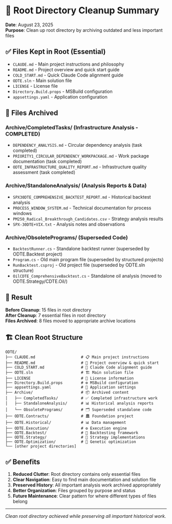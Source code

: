 # 🧹 Root Directory Cleanup Summary

**Date**: August 23, 2025  
**Purpose**: Clean up root directory by archiving outdated and less important files

## ✅ Files Kept in Root (Essential)

- `CLAUDE.md` - Main project instructions and philosophy
- `README.md` - Project overview and quick start guide  
- `COLD_START.md` - Quick Claude Code alignment guide
- `ODTE.sln` - Main solution file
- `LICENSE` - License file
- `Directory.Build.props` - MSBuild configuration
- `appsettings.yaml` - Application configuration

## 📁 Files Archived

### Archive/CompletedTasks/ (Infrastructure Analysis - COMPLETED)
- `DEPENDENCY_ANALYSIS.md` - Circular dependency analysis (task completed)
- `PRIORITY1_CIRCULAR_DEPENDENCY_WORKPACKAGE.md` - Work package documentation (task completed)
- `ODTE_INFRASTRUCTURE_QUALITY_REPORT.md` - Infrastructure quality assessment (task completed)

### Archive/StandaloneAnalysis/ (Analysis Reports & Data)
- `SPX30DTE_COMPREHENSIVE_BACKTEST_REPORT.md` - Historical backtest analysis
- `PROCESS_WINDOW_SYSTEM.md` - Technical documentation for process windows
- `PM250_Radical_Breakthrough_Candidates.csv` - Strategy analysis results
- `SPX-30DTE+VIX.txt` - Analysis notes and observations

### Archive/ObsoletePrograms/ (Superseded Code)
- `BacktestRunner.cs` - Standalone backtest runner (superseded by ODTE.Backtest project)
- `Program.cs` - Old main program file (superseded by structured projects)
- `RunBacktest.csproj` - Old project file (superseded by ODTE.sln structure)
- `OilCDTE_ComprehensiveBacktest.cs` - Standalone oil analysis (moved to ODTE.Strategy/CDTE.Oil/)

## 🎯 Result

**Before Cleanup**: 15 files in root directory  
**After Cleanup**: 7 essential files in root directory  
**Files Archived**: 8 files moved to appropriate archive locations

## 🏗️ Clean Root Structure

```
ODTE/
├── CLAUDE.md                    # 📋 Main project instructions
├── README.md                    # 📖 Project overview & quick start  
├── COLD_START.md                # 🚀 Claude Code alignment guide
├── ODTE.sln                     # 🏗️ Main solution file
├── LICENSE                      # 📄 License information
├── Directory.Build.props        # ⚙️ MSBuild configuration
├── appsettings.yaml             # 🔧 Application settings
├── Archive/                     # 📦 Archived content
│   ├── CompletedTasks/          # ✅ Completed infrastructure work
│   ├── StandaloneAnalysis/      # 📊 Historical analysis reports
│   └── ObsoletePrograms/        # 🗂️ Superseded standalone code
├── ODTE.Contracts/              # 🏛️ Foundation project
├── ODTE.Historical/             # 📊 Data management
├── ODTE.Execution/              # ⚙️ Execution engine
├── ODTE.Backtest/               # 🔄 Backtesting framework
├── ODTE.Strategy/               # 🎯 Strategy implementations
├── ODTE.Optimization/           # 🧬 Genetic optimization
└── [other project directories]
```

## ✅ Benefits

1. **Reduced Clutter**: Root directory contains only essential files
2. **Clear Navigation**: Easy to find main documentation and solution file
3. **Preserved History**: All important analysis work archived appropriately  
4. **Better Organization**: Files grouped by purpose and status
5. **Future Maintenance**: Clear pattern for where different types of files belong

---

*Clean root directory achieved while preserving all important historical work.*
